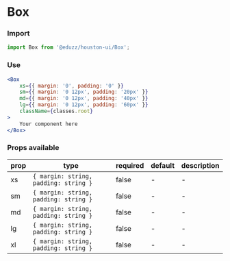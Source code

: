 # Box

### Import

```js
import Box from '@eduzz/houston-ui/Box';
```

### Use

```jsx
<Box
    xs={{ margin: '0', padding: '0' }}
    sm={{ margin: '0 12px', padding: '20px' }}
    md={{ margin: '0 12px', padding: '40px' }}
    lg={{ margin: '0 12px', padding: '60px' }}
    className={classes.root}
>
    Your component here
</Box>
```

### Props available

| prop | type | required | default | description |
| ---- | ---- | -------- | ------- | ----------- |
| xs | `{ margin: string, padding: string }` | false | - | - |
| sm | `{ margin: string, padding: string }` | false | - | - |
| md | `{ margin: string, padding: string }` | false | - | - |
| lg | `{ margin: string, padding: string }` | false | - | - |
| xl | `{ margin: string, padding: string }` | false | - | - |
